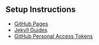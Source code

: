 ## Setup Instructions

* [GitHub Pages](https://pages.github.com/)
* [Jekyll Guides](https://jekyllrb.com/docs/installation/#guides)
* [GitHub Personal Access Tokens](https://docs.github.com/en/authentication/keeping-your-account-and-data-secure/creating-a-personal-access-token)
